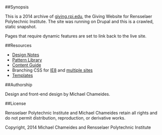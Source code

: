##Synopsis

This is a 2014 archive of <a href="http://giving.rpi.edu">giving.rpi.edu</a>, the Giving Website for Rensselaer Polytechnic Institute. The site was running on Drupal and this is a crawled, static snapshot. 

Pages that require dynamic features are set to link back to the live site.

##Resources

* <a href="http://chameid.es/remarks/first-mobile-first/">Design Notes</a>
* <a href="http://rpi-archive2015.chameid.es/patterns">Pattern Library</a>
* <a href="http://rpi-archive2015.chameid.es/content">Content Guide</a>
* Branching CSS for <a href="http://chameid.es/remarks/sass-ie8/">IE8</a> and <a href="http://chameid.es/remarks/sass-branch-cms/">multiple sites</a>
* <a href="https://github.com/chameides/rpi-ia/tree/gh-pages">Templates</a><br>

##Authorship

Design and front-end design by Michael Chameides. 

##License 

Rensselaer Polytechnic Institute and Michael Chameides retain all rights and do not permit distribution, reproduction, or derivative works.

Copyright, 2014 
Michael Chameides and Rensselaer Polytechnic Institute